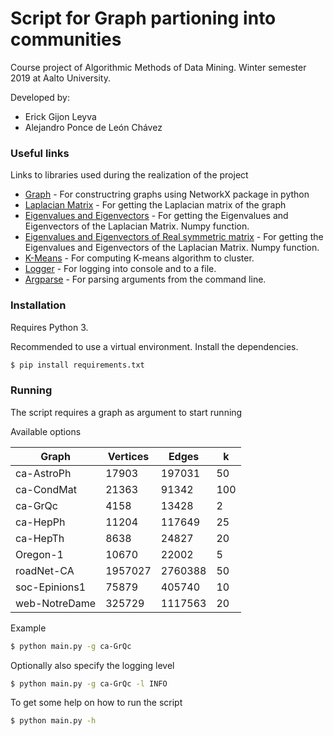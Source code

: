 # Script for Graph partioning into communities

Course project of Algorithmic Methods of Data Mining. Winter semester 2019 at Aalto University.

Developed by:
* Erick Gijon Leyva
* Alejandro Ponce de León Chávez

### Useful links

Links to libraries used during the realization of the project

* [Graph](https://networkx.github.io/documentation/networkx-1.10/reference/classes.graph.html) - For constructring graphs using NetworkX package in python
* [Laplacian Matrix](https://networkx.github.io/documentation/networkx-1.10/reference/generated/networkx.linalg.laplacianmatrix.laplacian_matrix.html) - For getting the Laplacian matrix of the graph
* [Eigenvalues and Eigenvectors](https://docs.scipy.org/doc/numpy/reference/generated/numpy.linalg.eig.html) - For getting the Eigenvalues and Eigenvectors of the Laplacian Matrix. Numpy function.
* [Eigenvalues and Eigenvectors of Real symmetric matrix](https://docs.scipy.org/doc/numpy/reference/generated/numpy.linalg.eigh.html#numpy.linalg.eigh) - For getting the Eigenvalues and Eigenvectors of the Laplacian Matrix. Numpy function.
* [K-Means](https://scikit-learn.org/stable/modules/generated/sklearn.cluster.KMeans.html) - For computing K-means algorithm to cluster.
* [Logger](https://docs.python.org/3/library/logging.html) - For logging into console and to a file.
* [Argparse](https://docs.python.org/3/howto/argparse.html) - For parsing arguments from the command line.


### Installation

Requires Python 3.

Recommended to use a virtual environment. Install the dependencies.

```sh
$ pip install requirements.txt
```
### Running

The script requires a graph as argument to start running

Available options

| Graph | Vertices | Edges | k |
| ------ | ------ | ------ | ------ |
| ca-AstroPh | 17903 | 197031 | 50 |
| ca-CondMat | 21363 | 91342 | 100 |
| ca-GrQc | 4158 | 13428 | 2 |
| ca-HepPh | 11204 | 117649 | 25 |
| ca-HepTh | 8638 | 24827 | 20 |
| Oregon-1 | 10670 | 22002 | 5 |
| roadNet-CA | 1957027 | 2760388 | 50 |
| soc-Epinions1 | 75879 | 405740 | 10 |
| web-NotreDame | 325729 | 1117563 | 20 |

Example

```sh
$ python main.py -g ca-GrQc
```

Optionally also specify the logging level

```sh
$ python main.py -g ca-GrQc -l INFO
```

To get some help on how to run the script

```sh
$ python main.py -h
```
